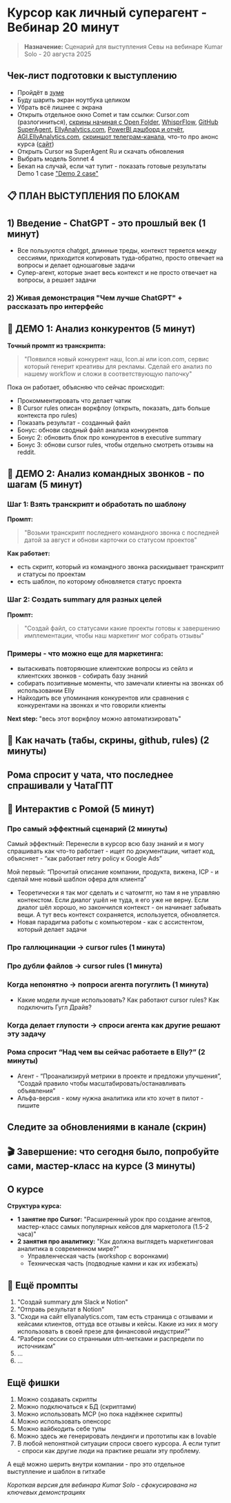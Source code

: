 # Курсор как личный суперагент - Вебинар 20 минут

> **Назначение:** Сценарий для выступления Севы на вебинаре Kumar Solo - 20 августа 2025


## Чек-лист подготовки к выступлению

* Пройдёт в [зуме](https://us06web.zoom.us/j/88230810760?pwd=u3NznwB4T19q5OigtrvpUaOLmhJqCW.1&jst=2)
* Буду шарить экран ноутбука целиком
* Убрать всё лишнее с экрана
* Открыть отдельное окно Comet и там ссылки: Cursor.com (разлогиниться), [скрины начиная с Open Folder](https://github.com/VsevolodUstinov/Personal-Super-Agent-Ru/tree/main/Docs/My%20Company%20Example/Media%20activities/Demo%20Templates/screenshots), [WhisprFlow](https://wisprflow.ai/), [GitHub SuperAgent](https://github.com/VsevolodUstinov/Personal-Super-Agent-Ru/blob/main/README.md), [EllyAnalytics.com](https://ellyanalytics.com/), [PowerBI дэшборд и отчёт](https://elly.pw/b2csubsdemo), [AGI.EllyAnalytics.com](https://agi.ellyanalytics.com/), [скриншот телеграм-канала](https://github.com/VsevolodUstinov/Personal-Super-Agent-Ru/blob/main/Docs/My%20Company%20Example/Media%20activities/Demo%20Templates/screenshots/telegram-channel-seva.png), что-то про анонс курса ([сайт](https://solokumi.com/course_ninjamarketing))
* Открыть Cursor на SuperAgent Ru и скачать обновления
* Выбрать модель Sonnet 4
* Бекап на случай, если чат тупит - показать готовые результаты Demo 1 case ["Demo 2 case"](https://github.com/VsevolodUstinov/Personal-Super-Agent-Ru/blob/main/Docs/My%20Company%20Example/Media%20activities/Demo%20Templates/Marketing%20Assets/AI-Projects-Review-Analysis.md)

## 📋 ПЛАН ВЫСТУПЛЕНИЯ ПО БЛОКАМ

## 1) Введение - ChatGPT - это прошлый век (1 минут)

* Все пользуются chatgpt, длинные треды, контекст теряется между сессиями, приходится копировать туда-обратно, просто отвечает на вопросы и делает одношаговые задачи
* Супер-агент, которые знает весь контекст и не просто отвечает на вопросы, а решает задачи

### 2) Живая демонстрация "Чем лучше ChatGPT" + рассказать про интерфейс

## 🎯 ДЕМО 1: Анализ конкурентов (5 минут)

**Точный промпт из транскрипта:**

> "Появился новый конкурент наш, Icon.ai или icon.com, сервис который генерит креативы для рекламы. Сделай его анализ по нашему workflow и сложи в соответствующую папочку"

Пока он работает, объясняю что сейчас происходит:

* Прокомментировать что делает чатик
* В Cursor rules описан воркфлоу (открыть, показать, дать больше контекста про rules)
* Показать результат - созданный файл
* Бонус: обнови сводный файл анализа конкурентов
* Бонус 2: обновить блок про конкурентов в executive summary
* Бонус 3: обнови cursor rules, чтобы отдельно смотреть отзывы на reddit.

## 🎯 ДЕМО 2: Анализ командных звонков - по шагам (5 минут)

### Шаг 1: Взять транскрипт и обработать по шаблону

**Промпт:**

> "Возьми транскрипт последнего командного звонка с последней датой за август и обнови карточки со статусом проектов"

**Как работает:**
* есть скрипт, который из командного звонка раскидывает транскрипт и статусы по проектам
* есть шаблон, по которому обновляется статус проекта
  

### Шаг 2: Создать summary для разных целей

**Промпт:**

> "Создай файл, со статусами какие проекты готовы к завершению имплементации, чтобы наш маркетинг мог собрать отзывы"

### Примеры - что можно еще для маркетинга:

* вытаскивать повторяюшие клиентские вопросы из сейлз и клиентских звонков - собирать базу знаний
* собирать позитивные моменты, что замечали клиенты на звонках об использовании Elly
*  Найходить все упоминания конкурентов или сравнения с конкурентами на звонках и что говорили клиенты

**Next step:** "весь этот воркфлоу можно автоматизировать"


## 🚀 Как начать (табы, скрины, github, rules) (2 минуты)

## Рома спросит у чата, что последнее спрашивали у ЧатаГПТ

## 💬 Интерактив с Ромой (5 минут)

### Про самый эффектный сценарий (2 минуты)

Самый эффектный: Перенесли в курсор всю базу знаний и я могу спрашивать как что-то работает - ищет по документации, читает код, объясняет - “как работает retry policy к Google Ads”


Мой первый: “Прочитай описание компании, продукта, вижена, ICP - и сделай мне новый шаблон офера для клиента”

* Теоретически я так мог сделать и с чатомгпт, но там я не управляю контекстом. Если диалог ушёл не туда, я его уже не верну. Если диалог шёл хорошо, но закончился контекст - он начинает забывать вещи. А тут весь контекст сохраняется, используется, обновляется.
* Новая парадигма работы с компьютером - как с ассистентом, который делает задачи

### Про галлюцинации → cursor rules (1 минута)

### Про дубли файлов → cursor rules (1 минута)

### Когда непонятно → попроси агента погуглить (1 минута)

* Какие модели лучше использовать? Как работают cursor rules? Как подключить Гугл Драйв?

### Когда делает глупости → спроси агента как другие решают эту задачу

### Рома спросит “Над чем вы сейчас работаете в Elly?” (2 минуты)

* Агент - “Проанализируй метрики в проекте и предложи улучшения”, “Создай правило чтобы масштабировать/останавливать объявления”
* Альфа-версия - кому нужна аналитика или кто хочет в пилот - пишите

## **Следите за обновлениями в канале (скрин)**

## 🎬 Завершение: что сегодня было, попробуйте сами, мастер-класс на курсе (3 минуты)

## О курсе

**Структура курса:**

* **1 занятие про Cursor:** "Расширенный урок про создание агентов, мастер-класс самых популярных кейсов для маркетолога (1.5-2 часа)"
* **2 занятия про аналитику:** "Как должна выглядеть маркетинговая аналитика в современном мире?"
  * Управленческая часть (workshop с воронками)
  * Техническая часть (подводные камни и как их избежать)


## 🎯 Ещё промпты


1. "Создай summary для Slack и Notion"
2. "Отправь результат в Notion"
3. "Сходи на сайт ellyanalytics.com, там есть страница с отзывами и кейсами клиентов,  оттуда все отзывы и кейсы. Какие из них я могу использовать в своей презе для финансовой индустрии?"
4. “Разбери сессии со странными utm-метками и распредели по источникам”
5. …
6. …

## Ещё фишки


1. Можно создавать скрипты
2. Можно подключаться к БД (скриптами)
3. Можно использовать MCP (но пока надёжнее скрипты)
4. Можно использовать опенсорс
5. Можно вайбкодить себе тулы
6. Можно здесь же генерировать лендинги и прототипы как в lovable
7. В любой непонятной ситуации спроси своего курсора. А если тупит - спроси как другие люди на практике решали эту проблему.


А ещё можно шерить внутри компании - про это отдельное выступление и шаблон в гитхабе


*Короткая версия для вебинара Kumar Solo - сфокусирована на ключевых демонстрациях*